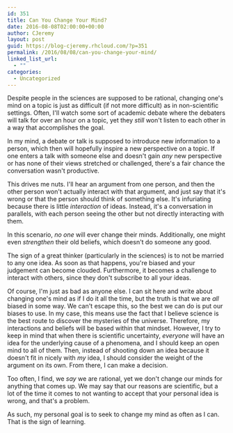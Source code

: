 ```yaml
---
id: 351
title: Can You Change Your Mind?
date: 2016-08-08T02:00:00+00:00
author: CJeremy
layout: post
guid: https://blog-cjeremy.rhcloud.com/?p=351
permalink: /2016/08/08/can-you-change-your-mind/
linked_list_url:
  - ""
categories:
  - Uncategorized
---
```

Despite people in the sciences are supposed to be rational, changing one's mind on a topic is just as difficult (if not more difficult) as in non-scientific settings. Often, I'll watch some sort of academic debate where the debaters will talk for over an hour on a topic, yet they _still_ won't listen to each other in a way that accomplishes the goal.

In my mind, a debate or talk is supposed to introduce new information to a person, which then will hopefully inspire a new perspective on a topic. If one enters a talk with someone else and doesn't gain _any_ new perspective or has none of their views stretched or challenged, there's a fair chance the conversation wasn't productive.

This drives me nuts. I'll hear an argument from one person, and then the other person won't actually interact with that argument, and just say that it's wrong or that the person should think of something else. It's infuriating because there is little _interaction_ of ideas. Instead, it's a conversation in parallels, with each person seeing the other but not directly interacting with them.

In this scenario, _no one_ will ever change their minds. Additionally, one might even _strengthen_ their old beliefs, which doesn't do someone any good.

The sign of a great thinker (particularly in the sciences) is to not be married to any one idea. As soon as that happens, you're biased and your judgement can become clouded. Furthermore, it becomes a challenge to interact with others, since they don't subscribe to all your ideas.

Of course, I'm just as bad as anyone else. I can sit here and write about changing one's mind as if I do it all the time, but the truth is that we are _all_ biased in some way. We can't escape this, so the best we can do is put our biases to use. In my case, this means use the fact that I believe science is the best route to discover the mysteries of the universe. Therefore, my interactions and beliefs will be based within that mindset. However, I try to keep in mind that when there is scientific uncertainty, _everyone_ will have an idea for the underlying cause of a phenomena, and I should keep an open mind to all of them. Then, instead of shooting down an idea because it doesn't fit in nicely with _my_ idea, I should consider the weight of the argument on its own. From there, I can make a decision.

Too often, I find, we _say_ we are rational, yet we don't change our minds for anything that comes up. We may say that our reasons are scientific, but a lot of the time it comes to not wanting to accept that your personal idea is wrong, and that's a problem.

As such, my personal goal is to seek to change my mind as often as I can. That is the sign of learning.